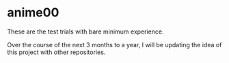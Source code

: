 # anime00
These are the test trials with bare minimum experience.

Over the course of the next 3 months to a year, I will be updating the idea of this project with other repositories.
